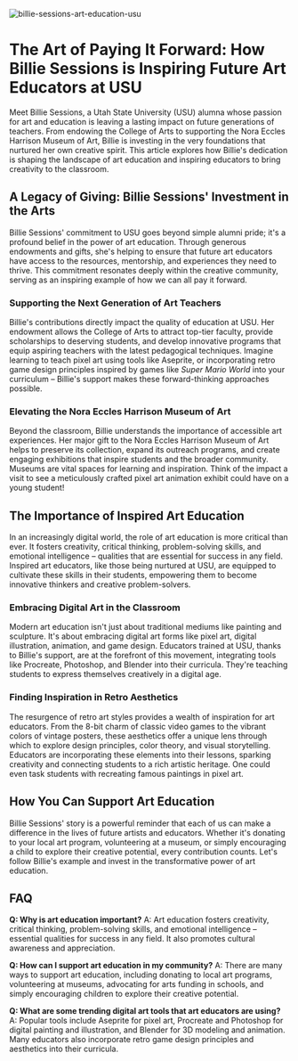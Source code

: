 ![billie-sessions-art-education-usu](https://images.pexels.com/photos/5104713/pexels-photo-5104713.jpeg?auto=compress&cs=tinysrgb&fit=crop&h=627&w=1200)

# The Art of Paying It Forward: How Billie Sessions is Inspiring Future Art Educators at USU

Meet Billie Sessions, a Utah State University (USU) alumna whose passion for art and education is leaving a lasting impact on future generations of teachers. From endowing the College of Arts to supporting the Nora Eccles Harrison Museum of Art, Billie is investing in the very foundations that nurtured her own creative spirit. This article explores how Billie's dedication is shaping the landscape of art education and inspiring educators to bring creativity to the classroom.

## A Legacy of Giving: Billie Sessions' Investment in the Arts

Billie Sessions' commitment to USU goes beyond simple alumni pride; it's a profound belief in the power of art education. Through generous endowments and gifts, she's helping to ensure that future art educators have access to the resources, mentorship, and experiences they need to thrive. This commitment resonates deeply within the creative community, serving as an inspiring example of how we can all pay it forward.

### Supporting the Next Generation of Art Teachers

Billie's contributions directly impact the quality of education at USU. Her endowment allows the College of Arts to attract top-tier faculty, provide scholarships to deserving students, and develop innovative programs that equip aspiring teachers with the latest pedagogical techniques. Imagine learning to teach pixel art using tools like Aseprite, or incorporating retro game design principles inspired by games like *Super Mario World* into your curriculum – Billie's support makes these forward-thinking approaches possible.

### Elevating the Nora Eccles Harrison Museum of Art

Beyond the classroom, Billie understands the importance of accessible art experiences. Her major gift to the Nora Eccles Harrison Museum of Art helps to preserve its collection, expand its outreach programs, and create engaging exhibitions that inspire students and the broader community. Museums are vital spaces for learning and inspiration. Think of the impact a visit to see a meticulously crafted pixel art animation exhibit could have on a young student!

## The Importance of Inspired Art Education

In an increasingly digital world, the role of art education is more critical than ever. It fosters creativity, critical thinking, problem-solving skills, and emotional intelligence – qualities that are essential for success in any field. Inspired art educators, like those being nurtured at USU, are equipped to cultivate these skills in their students, empowering them to become innovative thinkers and creative problem-solvers.

### Embracing Digital Art in the Classroom

Modern art education isn't just about traditional mediums like painting and sculpture. It's about embracing digital art forms like pixel art, digital illustration, animation, and game design. Educators trained at USU, thanks to Billie's support, are at the forefront of this movement, integrating tools like Procreate, Photoshop, and Blender into their curricula. They're teaching students to express themselves creatively in a digital age.

### Finding Inspiration in Retro Aesthetics

The resurgence of retro art styles provides a wealth of inspiration for art educators. From the 8-bit charm of classic video games to the vibrant colors of vintage posters, these aesthetics offer a unique lens through which to explore design principles, color theory, and visual storytelling. Educators are incorporating these elements into their lessons, sparking creativity and connecting students to a rich artistic heritage. One could even task students with recreating famous paintings in pixel art.

## How You Can Support Art Education

Billie Sessions' story is a powerful reminder that each of us can make a difference in the lives of future artists and educators. Whether it's donating to your local art program, volunteering at a museum, or simply encouraging a child to explore their creative potential, every contribution counts. Let's follow Billie's example and invest in the transformative power of art education.

## FAQ

**Q: Why is art education important?**
A: Art education fosters creativity, critical thinking, problem-solving skills, and emotional intelligence – essential qualities for success in any field. It also promotes cultural awareness and appreciation.

**Q: How can I support art education in my community?**
A: There are many ways to support art education, including donating to local art programs, volunteering at museums, advocating for arts funding in schools, and simply encouraging children to explore their creative potential.

**Q: What are some trending digital art tools that art educators are using?**
A: Popular tools include Aseprite for pixel art, Procreate and Photoshop for digital painting and illustration, and Blender for 3D modeling and animation. Many educators also incorporate retro game design principles and aesthetics into their curricula.
